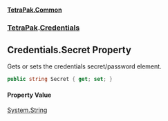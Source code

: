 #### [TetraPak.Common](index.md 'index')
### [TetraPak](TetraPak.md 'TetraPak').[Credentials](TetraPak_Credentials.md 'TetraPak.Credentials')
## Credentials.Secret Property
Gets or sets the credentials secret/password element.  
```csharp
public string Secret { get; set; }
```
#### Property Value
[System.String](https://docs.microsoft.com/en-us/dotnet/api/System.String 'System.String')
